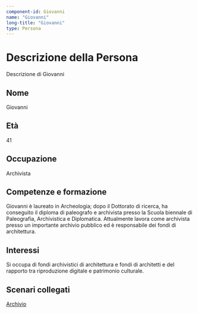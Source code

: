 ```yaml
---
component-id: Giovanni
name: "Giovanni"
long-title: "Giovanni"
type: Persona
---
```


# Descrizione della Persona

Descrizione di Giovanni

## Nome
Giovanni

## Età
41

## Occupazione
Archivista

## Competenze e formazione
Giovanni è laureato in Archeologia; dopo il Dottorato di ricerca, ha conseguito il diploma di paleografo e archivista presso la Scuola biennale di Paleografia, Archivistica e Diplomatica. Attualmente lavora come archivista presso un importante archivio pubblico ed è responsabile dei fondi di architettura.

## Interessi
Si occupa di fondi archivistici di architettura e fondi di architetti e del rapporto tra riproduzione digitale e patrimonio culturale.

## Scenari collegati
[Archivio](https://github.com/read-project/stories/blob/main/Scenario/Restauro.md)
